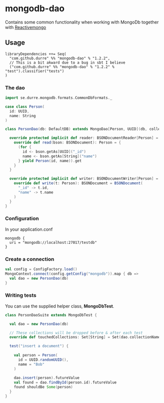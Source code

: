 # mongodb-dao

Contains some common functionality when working with MongoDb together with [Reactivemongo](http://reactivemongo.org/)

## Usage

```
libraryDependencies ++= Seq(
  "com.github.durre" %% "mongodb-dao" % "1.2.2",
  // This is a bit akward due to a bug in sbt I believe
  ("com.github.durre" %% "mongodb-dao" % "1.2.2" % "test").classifier("tests")
)
```

### The dao
```scala
import se.durre.mongodb.formats.CommonDbFormats._

case class Person(
  id: UUID,
  name: String
)

class PersonDao(db: DefaultDB) extends MongoDao[Person, UUID](db, collectionName = "persons") {

  override protected implicit def reader: BSONDocumentReader[Person] = new BSONDocumentReader[Person] {
    override def read(bson: BSONDocument): Person = {
      (for {
        id <- bson.getAs[UUID]("_id")
        name <- bson.getAs[String]("name")
      } yield Person(id, name)).get
    }
  }

  override protected implicit def writer: BSONDocumentWriter[Person] = new BSONDocumentWriter[Person] {
    override def write(t: Person): BSONDocument = BSONDocument(
      "_id" -> t.id,
      "name" -> t.name
    )
  }
}
```


### Configuration

In your application.conf

```
mongodb {
  uri = "mongodb://localhost:27017/testdb"
}
```

### Create a connection

```scala
val config = ConfigFactory.load() 
MongoContext.connect(config.getConfig("mongodb")).map { db =>
  val dao = new PersonDao(db)
}
```


### Writing tests

You can use the supplied helper class, **MongoDbTest**.

```scala
class PersonDaoSuite extends MongoDbTest {

  val dao = new PersonDao(db)

  // These collections will be dropped before & after each test
  override def touchedCollections: Set[String] = Set(dao.collectionName)

  test("insert a document") {
  
    val person = Person(
      id = UUID.randomUUID(),
      name = "Bob"
    )
  
    dao.insert(person).futureValue    
    val found = dao.findById(person.id).futureValue
    found shouldBe Some(person)
  }
}
```
